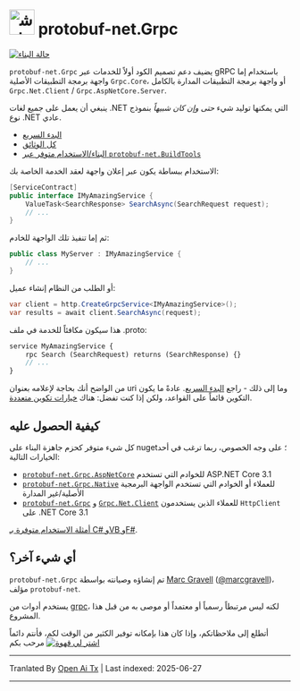 # <img src="https://protogen.marcgravell.com/images/protobuf-net.svg" alt="شعار protobuf-net" width="45" height="45"> protobuf-net.Grpc

[![حالة البناء](https://ci.appveyor.com/api/projects/status/en9i5mp471ci6ip3/branch/main?svg=true)](https://ci.appveyor.com/project/StackExchange/protobuf-net-grpc/branch/main)

`protobuf-net.Grpc` يضيف دعم تصميم الكود أولاً للخدمات عبر gRPC باستخدام إما واجهة برمجة التطبيقات الأصلية `Grpc.Core`، أو واجهة برمجة التطبيقات المدارة بالكامل `Grpc.Net.Client` / `Grpc.AspNetCore.Server`.

ينبغي أن يعمل على جميع لغات .NET التي يمكنها توليد شيء *حتى وإن كان شبيهاً* بنموذج نوع .NET عادي.

- [البدء السريع](https://protobuf-net.github.io/protobuf-net.Grpc/gettingstarted)
- [كل الوثائق](https://protobuf-net.github.io/protobuf-net.Grpc/)
- [البناء/الاستخدام متوفر عبر `protobuf-net.BuildTools`](https://protobuf-net.github.io/protobuf-net/build_tools)

الاستخدام ببساطة يكون عبر إعلان واجهة لعقد الخدمة الخاصة بك:

``` c#
[ServiceContract]
public interface IMyAmazingService {
    ValueTask<SearchResponse> SearchAsync(SearchRequest request);
    // ...
}
```

ثم إما تنفيذ تلك الواجهة للخادم:

``` c#
public class MyServer : IMyAmazingService {
    // ...
}
```

أو الطلب من النظام إنشاء عميل:

``` c#
var client = http.CreateGrpcService<IMyAmazingService>();
var results = await client.SearchAsync(request);
```

هذا سيكون مكافئاً للخدمة في ملف .proto:

``` proto
service MyAmazingService {
    rpc Search (SearchRequest) returns (SearchResponse) {}
	// ...
}
```

من الواضح أنك بحاجة لإعلامه بعنوان uri وما إلى ذلك - راجع [البدء السريع](https://protobuf-net.github.io/protobuf-net.Grpc/gettingstarted). عادةً ما يكون التكوين قائماً على القواعد، ولكن
إذا كنت تفضل: هناك [خيارات تكوين متعددة](https://protobuf-net.github.io/protobuf-net.Grpc/configuration).

## كيفية الحصول عليه

كل شيء متوفر كحزم جاهزة البناء على nuget؛ على وجه الخصوص، ربما ترغب في أحد الخيارات التالية:

- [`protobuf-net.Grpc.AspNetCore`](https://www.nuget.org/packages/protobuf-net.Grpc.AspNetCore) للخوادم التي تستخدم ASP.NET Core 3.1
- [`protobuf-net.Grpc.Native`](https://www.nuget.org/packages/protobuf-net.Grpc.Native) للعملاء أو الخوادم التي تستخدم الواجهة البرمجية الأصلية/غير المدارة
- [`protobuf-net.Grpc`](https://www.nuget.org/packages/protobuf-net.Grpc) و [`Grpc.Net.Client`](https://www.nuget.org/packages/Grpc.Net.Client/) للعملاء الذين يستخدمون `HttpClient` على .NET Core 3.1

[أمثلة الاستخدام متوفرة بـ C# وVB وF#](https://github.com/protobuf-net/protobuf-net.Grpc/tree/main/examples/pb-net-grpc).

## أي شيء آخر؟

`protobuf-net.Grpc` تم إنشاؤه وصيانته بواسطة [Marc Gravell](https://github.com/mgravell) ([@marcgravell](https://twitter.com/marcgravell))، مؤلف `protobuf-net`.

يستخدم أدوات من [grpc](https://github.com/grpc/)، لكنه ليس مرتبطاً رسمياً أو معتمداً أو موصى به من قبل هذا المشروع.

أتطلع إلى ملاحظاتكم، وإذا كان هذا بإمكانه توفير الكثير من الوقت لكم، فأنتم دائماً مرحب بكم [![اشترِ لي قهوة](https://www.buymeacoffee.com/assets/img/custom_images/orange_img.png)](https://www.buymeacoffee.com/marcgravell)

---

Tranlated By [Open Ai Tx](https://github.com/OpenAiTx/OpenAiTx) | Last indexed: 2025-06-27

---
